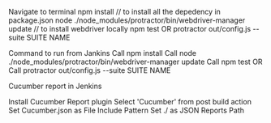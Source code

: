 Navigate to terminal
npm install // to install all the depedency in package.json
node ./node_modules/protractor/bin/webdriver-manager update // to install webdriver locally
npm test
  OR 
protractor out/config.js --suite SUITE NAME

Command to run from Jankins
Call npm install
Call node ./node_modules/protractor/bin/webdriver-manager update
Call npm test
  OR 
Call protractor out/config.js --suite SUITE NAME

Cucumber report in Jenkins

Install Cucumber Report plugin
Select 'Cucumber' from post build action
Set Cucumber.json as File Include Pattern
Set ./ as JSON Reports Path 